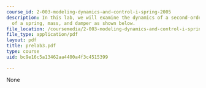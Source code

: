 ```yaml
---
course_id: 2-003-modeling-dynamics-and-control-i-spring-2005
description: In this lab, we will examine the dynamics of a second-order system composed
  of a spring, mass, and damper as shown below.
file_location: /coursemedia/2-003-modeling-dynamics-and-control-i-spring-2005/bc9e16c5a13462aa4400a4f3c4515399_prelab3.pdf
file_type: application/pdf
layout: pdf
title: prelab3.pdf
type: course
uid: bc9e16c5a13462aa4400a4f3c4515399

---
```

None